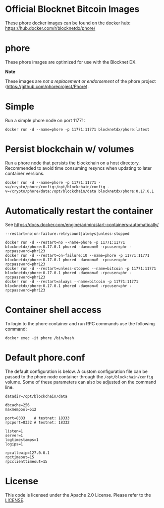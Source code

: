 Official Blocknet Bitcoin Images
=================================

These phore docker images can be found on the docker hub: https://hub.docker.com/r/blocknetdx/phore/

phore
========

These phore images are optimized for use with the Blocknet DX.

**Note**

These images are _not a replacement or endorsement_ of the phore project (https://github.com/phoreproject/Phore).


Simple
======

Run a simple phore node on port 11771:
```
docker run -d --name=phore -p 11771:11771 blocknetdx/phore:latest
```


Persist blockchain w/ volumes
=============================

Run a phore node that persists the blockchain on a host directory. Recommended to avoid time consuming resyncs when updating to later container versions.
```
docker run -d --name=phore -p 11771:11771 -v=/crypto/phore/config:/opt/blockchain/config -v=/crypto/phore/data:/opt/blockchain/data blocknetdx/phore:0.17.0.1
```


Automatically restart the container
===================================

See https://docs.docker.com/engine/admin/start-containers-automatically/

`--restart=no|on-failure:retrycount|always|unless-stopped`

```
docker run -d --restart=no --name=phore -p 11771:11771 blocknetdx/phore:0.17.0.1 phored -daemon=0 -rpcuser=phr -rpcpassword=phr123
docker run -d --restart=on-failure:10 --name=phore -p 11771:11771 blocknetdx/phore:0.17.0.1 phored -daemon=0 -rpcuser=phr -rpcpassword=phr123
docker run -d --restart=unless-stopped --name=bitcoin -p 11771:11771 blocknetdx/phore:0.17.0.1 phored -daemon=0 -rpcuser=phr -rpcpassword=phr123
docker run -d --restart=always --name=bitcoin -p 11771:11771 blocknetdx/phore:0.17.0.1 phored -daemon=0 -rpcuser=phr -rpcpassword=phr123
```


Container shell access
======================

To login to the phore container and run RPC commands use the following command:
```
docker exec -it phore /bin/bash
```


Default phore.conf
=====================

The default configuration is below. A custom configuration file can be passed to the phore  node container through the `/opt/blockchain/config` volume. Some of these parameters can also be adjusted on the command line.
```
datadir=/opt/blockchain/data

dbcache=256
maxmempool=512

port=8333    # testnet: 18333
rpcport=8332 # testnet: 18332

listen=1
server=1
logtimestamps=1
logips=1

rpcallowip=127.0.0.1
rpctimeout=15
rpcclienttimeout=15
```


License
=======

This code is licensed under the Apache 2.0 License. Please refer to the [LICENSE](https://github.com/BlocknetDX/dockerimages/blob/master/LICENSE).